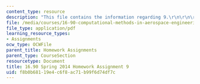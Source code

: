 ```yaml
---
content_type: resource
description: "This file contains the information regarding 9.\r\n\r\n\r\n"
file: /media/courses/16-90-computational-methods-in-aerospace-engineering-spring-2014/f8b0b68119e4c6f8ac71b99f6d74df7c_MIT16_90S14_pset9.pdf
file_type: application/pdf
learning_resource_types:
- Assignments
ocw_type: OCWFile
parent_title: Homework Assignments
parent_type: CourseSection
resourcetype: Document
title: 16.90 Spring 2014 Homework Assignment 9
uid: f8b0b681-19e4-c6f8-ac71-b99f6d74df7c
---
```

